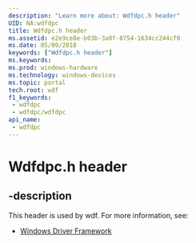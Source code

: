 ```yaml
---
description: "Learn more about: Wdfdpc.h header"
UID: NA:wdfdpc
title: Wdfdpc.h header
ms.assetid: e2e9ce8e-b03b-3a8f-8754-1634cc244cf0
ms.date: 05/09/2018
keywords: ["Wdfdpc.h header"]
ms.keywords: 
ms.prod: windows-hardware
ms.technology: windows-devices
ms.topic: portal
tech.root: wdf
f1_keywords:
 - wdfdpc
 - wdfdpc/wdfdpc
api_name:
 - wdfdpc
---
```


# Wdfdpc.h header


## -description

This header is used by wdf. For more information, see:

- [Windows Driver Framework](../_wdf/index.md)

